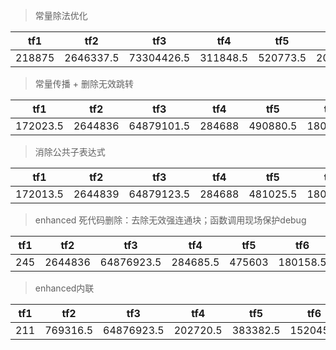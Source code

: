 > 常量除法优化

| tf1    | tf2       | tf3        | tf4      | tf5      | tf6      |
| ------ | --------- | ---------- | -------- | -------- | -------- |
| 218875 | 2646337.5 | 73304426.5 | 311848.5 | 520773.5 | 200745.5 |

> 常量传播 + 删除无效跳转

| tf1      | tf2     | tf3        | tf4    | tf5      | tf6      |
| -------- | ------- | ---------- | ------ | -------- | -------- |
| 172023.5 | 2644836 | 64879101.5 | 284688 | 490880.5 | 180052.5 |

> 消除公共子表达式

| tf1      | tf2     | tf3        | tf4    | tf5      | tf6      |
| -------- | ------- | ---------- | ------ | -------- | -------- |
| 172013.5 | 2644839 | 64879123.5 | 284688 | 481025.5 | 180092.5 |

> enhanced 死代码删除：去除无效强连通块；函数调用现场保护debug

| tf1  | tf2     | tf3        | tf4      | tf5    | tf6      |
| ---- | ------- | ---------- | -------- | ------ | -------- |
| 245  | 2644836 | 64876923.5 | 284685.5 | 475603 | 180158.5 |

> enhanced内联

| tf1  | tf2      | tf3        | tf4      | tf5      | tf6      |
| ---- | -------- | ---------- | -------- | -------- | -------- |
| 211  | 769316.5 | 64876923.5 | 202720.5 | 383382.5 | 152045.5 |